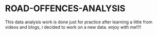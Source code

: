 # ROAD-OFFENCES-ANALYSIS
This data analysis work is done just for practice after learning a little from videos and blogs, i decided to work on a new data.
enjoy with me!!!!
